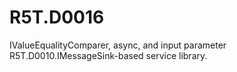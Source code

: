 # R5T.D0016
IValueEqualityComparer, async, and input parameter R5T.D0010.IMessageSink-based service library.
